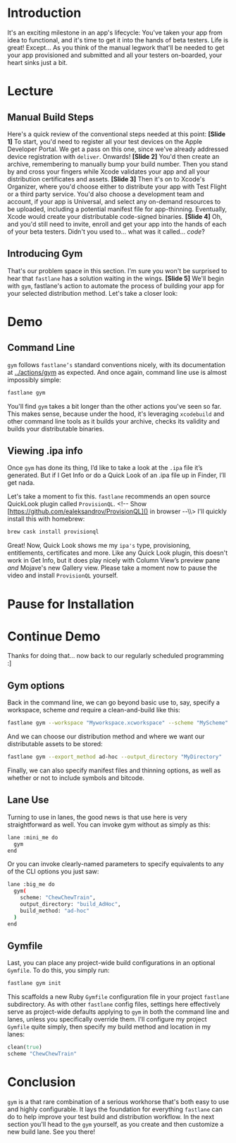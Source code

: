 # Introduction
It's an exciting milestone in an app's lifecycle: You've taken your app from idea to functional, and it's time to get it into the hands of beta testers. Life is great! 
Except… As you think of the manual legwork that'll be needed to get your app provisioned and submitted and all your testers on-boarded, your heart sinks just a bit.
# Lecture
## Manual Build Steps
Here's a quick review of the conventional steps needed at this point:
**[Slide 1]** 
To start, you'd need to register all your test devices on the Apple Developer Portal. We get a pass on this one, since we've already addressed device registration with `deliver`. Onwards!
**[Slide 2]** 
You'd then create an archive, remembering to manually bump your build number. Then you stand by and cross your fingers while Xcode validates your app and all your distribution certificates and assets. 
**[Slide 3]** 
Then it's on to Xcode's Organizer, where you'd choose either to distribute your app with Test Flight or a third party service. You'd also choose a development team and account, if your app is Universal, and select any on-demand resources to be uploaded, including a potential manifest file for app-thinning. Eventually, Xcode would create your distributable code-signed binaries. 
**[Slide 4]** 
Oh, and you'd still need to invite, enroll and get your app into the hands of each of your beta testers.  Didn't you used to… what was it called… *code*?
## Introducing Gym
That's our problem space in this section. I'm sure you won't be surprised to hear that `fastlane` has a solution waiting in the wings.
**[Slide 5]** 
We'll begin with `gym`, fastlane's action to automate the process of building your app for your selected distribution method. Let's take a closer look:
# Demo
## Command Line
`gym` follows `fastlane’s` standard conventions nicely, with its documentation at [../actions/gym][1] as expected. And once again, command line use is almost impossibly simple: 
```bash
fastlane gym
```
You'll find `gym` takes a bit longer than the other actions you've seen so far. This makes sense, because under the hood, it's leveraging `xcodebuild` and other command line tools as it builds your archive, checks its validity and builds your distributable binaries.
## Viewing .ipa info
Once `gym` has done its thing, I’d like to take a look at the `.ipa` file it’s generated. But if I Get Info or do a Quick Look of an .ipa file up in Finder, I’ll get nada. 
<!-- Open in Finder, and show completely useless Quick Look info -->
Let's take a moment to fix this. `fastlane` recommends an open source QuickLook plugin called `ProvisionQL`.
\<!-- Show [https://github.com/ealeksandrov/ProvisionQL]() in browser --\\\\\>
I'll quickly install this with homebrew:
```bash
brew cask install provisionql
```
Great! Now, Quick Look shows me my `ipa's` type, provisioning, entitlements, certificates and more. Like any Quick Look plugin, this doesn't work in Get Info, but it does play nicely with Column View’s preview pane *and* Mojave's new Gallery view. 
Please take a moment now to pause the video and install `ProvisionQL` yourself. 
# Pause for Installation
# Continue Demo
Thanks for doing that… now back to our regularly scheduled programming :]
## Gym options
Back in the command line, we can go beyond basic use to, say, specify a workspace, scheme *and* require a clean-and-build like this:
```bash
fastlane gym --workspace "Myworkspace.xcworkspace" --scheme "MyScheme" --clean
```
And we can choose our distribution method and where we want our distributable assets to be stored:
```bash
fastlane gym --export_method ad-hoc --output_directory "MyDirectory"
```
Finally, we can also specify manifest files and thinning options, as well as whether or not to include symbols and bitcode.
## Lane Use
Turning to use in lanes, the good news is that use here is very straightforward as well. You can invoke gym without as simply as this: 
```bash
lane :mini_me do
  gym
end
```
Or you can invoke clearly-named parameters to specify equivalents to any of the CLI options you just saw:
```bash
lane :big_me do
  gym(
    scheme: "ChewChewTrain",
    output_directory: "build_AdHoc",
    build_method: "ad-hoc"
  )
end
```
## Gymfile
Last, you can place any project-wide build configurations in an optional  `Gymfile`. To do this, you simply run:
```bash
fastlane gym init
```
This scaffolds a new Ruby `Gymfile` configuration file in your project `fastlane` subdirectory. As with other `fastlane` config files, settings here effectively serve as project-wide defaults applying to `gym` in both the command line and lanes, unless you specifically override them.
I'll configure my project `Gymfile` quite simply, then specify my build method and location in my lanes:
```ruby
clean(true)
scheme "ChewChewTrain"
```
# Conclusion
`gym` is a that rare combination of a serious workhorse that's both easy to use and highly configurable. It lays the foundation for everything `fastlane` can do to help improve your test build and distribution workflow.
In the next section you'll head to the `gym` yourself, as you create and then customize a new build lane. See you there!

[1]:	https://docs.fastlane.tools/actions/gym
